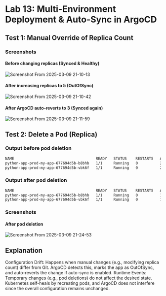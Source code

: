 # Lab 13: Multi-Environment Deployment & Auto-Sync in ArgoCD

## Test 1: Manual Override of Replica Count

### Screenshots

#### Before changing replicas (Synced & Healthy)

![Screenshot From 2025-03-09 21-10-13](https://github.com/user-attachments/assets/c29b5597-5d76-4ac8-bbcb-6201223afb28)

#### After increasing replicas to 5 (OutOfSync)

![Screenshot From 2025-03-09 21-10-42](https://github.com/user-attachments/assets/ffa3e092-d7b2-4fc1-8197-83a4856a917c)

#### After ArgoCD auto-reverts to 3 (Synced again)

![Screenshot From 2025-03-09 21-11-59](https://github.com/user-attachments/assets/f3f6bf62-c52f-4eb7-86b3-bfef8e2c6532)

## Test 2: Delete a Pod (Replica)

### Output before pod deletion

``` bash
NAME                                     READY   STATUS    RESTARTS   AGE
python-app-prod-my-app-677694d5b-b8bhb   1/1     Running   0          20m
python-app-prod-my-app-677694d5b-vbk6f   1/1     Running   0          20m
```

### Output after pod deletion

``` bash
NAME                                     READY   STATUS    RESTARTS   AGE
python-app-prod-my-app-677694d5b-b8bhb   1/1     Running   0          19s
python-app-prod-my-app-677694d5b-vbk6f   1/1     Running   0          19s
```

### Screenshots

#### After pod deletion

![Screenshot From 2025-03-09 21-24-53](https://github.com/user-attachments/assets/26b21ec8-e983-4854-bfcc-4cbdc66a2c7c)

## Explanation

Configuration Drift: Happens when manual changes (e.g., modifying replica count) differ from Git. ArgoCD detects this, marks the app as OutOfSync, and auto-reverts the change if auto-sync is enabled.
Runtime Events: Temporary changes (e.g., pod deletions) do not affect the desired state. Kubernetes self-heals by recreating pods, and ArgoCD does not interfere since the overall configuration remains unchanged.
